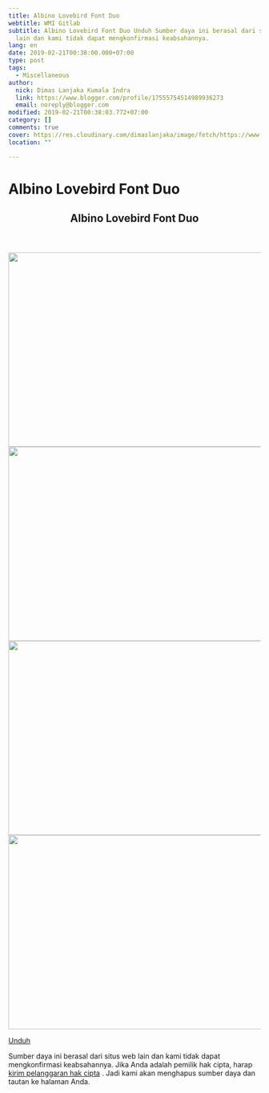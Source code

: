 ```yaml
---
title: Albino Lovebird Font Duo
webtitle: WMI Gitlab
subtitle: Albino Lovebird Font Duo Unduh Sumber daya ini berasal dari situs web
  lain dan kami tidak dapat mengkonfirmasi keabsahannya.
lang: en
date: 2019-02-21T00:38:00.000+07:00
type: post
tags:
  - Miscellaneous
author:
  nick: Dimas Lanjaka Kumala Indra
  link: https://www.blogger.com/profile/17555754514989936273
  email: noreply@blogger.com
modified: 2019-02-21T00:38:03.772+07:00
category: []
comments: true
cover: https://res.cloudinary.com/dimaslanjaka/image/fetch/https://www.uxfree.com/wp-content/uploads/2019/01/albino-lovebird-font-duo.jpg
location: ""

---
```


<h1 for="title" class="notranslate">Albino Lovebird  Font Duo</h1>  <div>  <div class="main main-detail pw"><div class="content" id="J_mainCont">  <article><header class="entry-header"><h1 class="title-detail" for="title"> <span class="notranslate"> Albino Lovebird Font Duo</span> </h1></header><div class="article-detail"><p><img class="alignnone size-full wp-image-778653" src="https://res.cloudinary.com/dimaslanjaka/image/fetch/https://www.uxfree.com/wp-content/uploads/2019/01/albino-lovebird-font-duo.jpg" width="580" height="388"><img class="alignnone size-full wp-image-778653" src="https://res.cloudinary.com/dimaslanjaka/image/fetch/https://www.uxfree.com/wp-content/uploads/2019/01/albino-lovebird-font-duo.jpg" width="580" height="388"><img class="alignnone size-full wp-image-778655" src="https://res.cloudinary.com/dimaslanjaka/image/fetch/https://www.uxfree.com/wp-content/uploads/2019/01/albino-lovebird-font-duo-1-1.jpg" width="580" height="388"><img class="alignnone size-full wp-image-778656" src="https://res.cloudinary.com/dimaslanjaka/image/fetch/https://www.uxfree.com/wp-content/uploads/2019/01/albino-lovebird-font-duo-2.jpg" width="580" height="388"></p></div></article><div class="article-ctrlbar"><div class="ac-main"><div class="onp-locker-call" data-lock-id="onpLock443517"><p> <a class="btn-download" href="http://dimaslanjaka-storage.000webhostapp.com/uxfree.php?path=/dload/778622" target="_blank" rel="noopener noreferer nofollow"><i class="icf icon-dlb"></i></a> <span class="notranslate"> <a class="btn-download" href="http://dimaslanjaka-storage.000webhostapp.com/uxfree.php?path=/dload/778622" target="_blank" rel="noopener noreferer nofollow"><span>Unduh</span></a></span> </p></div></div></div>  <p class="tip-txt"> <span class="notranslate"> Sumber daya ini berasal dari situs web lain dan kami tidak dapat mengkonfirmasi keabsahannya.</span> <span class="notranslate"> Jika Anda adalah pemilik hak cipta, harap <a class="hl" href="https://dimaslanjaka.github.io/page/safelink.html?url=aHR0cHM6Ly93d3cudXhmcmVlLmNvbS9hcHBlYWwvP3RpdGxlPUFsYmlubytMb3ZlYmlyZCslMjYlMjM4MjExJTNCK0ZvbnQrRHVvJnVybD1odHRwcyUzQSUyRiUyRnd3dy51eGZyZWUuY29tJTJGYWxiaW5vLWxvdmViaXJkLWZvbnQtZHVvJTJG" target="_blank">kirim pelanggaran hak cipta</a> .</span> <span class="notranslate"> Jadi kami akan menghapus sumber daya dan tautan ke halaman Anda.</span> </p>  <div></div>  </div></div>  <script src="https://cdnjs.cloudflare.com/ajax/libs/jquery/3.3.1/jquery.min.js"></script><script src="https://cdnjs.cloudflare.com/ajax/libs/jQuery-linkify/2.1.7/linkify.min.js"></script><script src="https://cdnjs.cloudflare.com/ajax/libs/jQuery-linkify/2.1.7/linkify-jquery.min.js"></script><script src="https://codepen.io/dimaslanjaka/pen/BGwZLP.js"></script>  </div>  <script src="https://codepen.io/dimaslanjaka/pen/aQRrbR.js"></script>  
